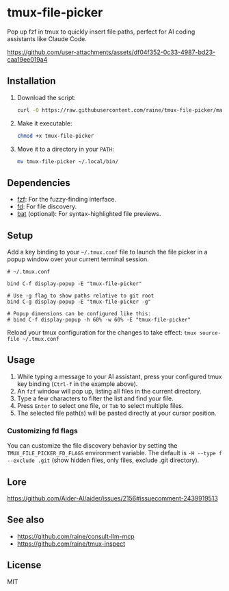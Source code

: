 # tmux-file-picker

Pop up fzf in tmux to quickly insert file paths, perfect for AI coding
assistants like Claude Code.

https://github.com/user-attachments/assets/df04f352-0c33-4987-bd23-caa19ee019a4

## Installation

1.  Download the script:
    ```sh
    curl -O https://raw.githubusercontent.com/raine/tmux-file-picker/main/tmux-file-picker
    ```
2.  Make it executable:
    ```sh
    chmod +x tmux-file-picker
    ```
3.  Move it to a directory in your `PATH`:
    ```sh
    mv tmux-file-picker ~/.local/bin/
    ```

## Dependencies

- [fzf](https://github.com/junegunn/fzf): For the fuzzy-finding interface.
- [fd](https://github.com/sharkdp/fd): For file discovery.
- [bat](https://github.com/sharkdp/bat) (optional): For syntax-highlighted file
  previews.

## Setup

Add a key binding to your `~/.tmux.conf` file to launch the file picker in a
popup window over your current terminal session.

```tmux
# ~/.tmux.conf

bind C-f display-popup -E "tmux-file-picker"

# Use -g flag to show paths relative to git root
bind C-g display-popup -E "tmux-file-picker -g"

# Popup dimensions can be configured like this:
# bind C-f display-popup -h 60% -w 60% -E "tmux-file-picker"
```

Reload your tmux configuration for the changes to take effect:
`tmux source-file ~/.tmux.conf`

## Usage

1.  While typing a message to your AI assistant, press your configured tmux key
    binding (`Ctrl-f` in the example above).
2.  An `fzf` window will pop up, listing all files in the current directory.
3.  Type a few characters to filter the list and find your file.
4.  Press `Enter` to select one file, or `Tab` to select multiple files.
5.  The selected file path(s) will be pasted directly at your cursor position.

### Customizing fd flags

You can customize the file discovery behavior by setting the
`TMUX_FILE_PICKER_FD_FLAGS` environment variable. The default is
`-H --type f --exclude .git` (show hidden files, only files, exclude .git
directory).

## Lore

https://github.com/Aider-AI/aider/issues/2156#issuecomment-2439919513

## See also

- https://github.com/raine/consult-llm-mcp
- https://github.com/raine/tmux-inspect

## License

MIT
